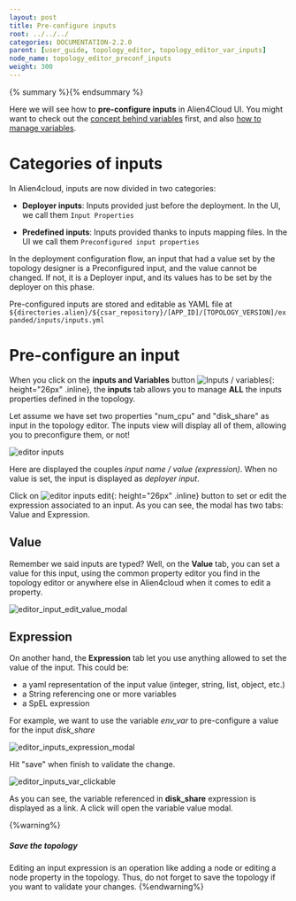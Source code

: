 ```yaml
---
layout: post
title: Pre-configure inputs
root: ../../../
categories: DOCUMENTATION-2.2.0
parent: [user_guide, topology_editor, topology_editor_var_inputs]
node_name: topology_editor_preconf_inputs
weight: 300
---
```


{% summary %}{% endsummary %}

Here we will see how to **pre-configure inputs** in Alien4Cloud UI.
You might want to check out the [concept behind variables](#/documentation/2.2.0/user_guide/inputs_vars/topology_editor_var_inputs_concept.html) first, and also [how to manage variables](#/documentation/2.2.0/user_guide/inputs_vars/topology_editor_manage_vars.html).

# Categories of inputs

In Alien4cloud, inputs are now divided in two categories:

- **Deployer inputs**: Inputs provided just before the deployment. In the UI, we call them `Input Properties`

- **Predefined inputs**: Inputs provided thanks to inputs mapping files. In the UI we call them `Preconfigured input properties`

In the deployment configuration flow, an input that had a value set by the topology designer is a Preconfigured input, and the value cannot be changed. If not, it is a Deployer input, and its values has to be set by the deployer on this phase.

Pre-configured inputs are stored and editable as YAML file at `${directories.alien}/${csar_repository}/[APP_ID]/[TOPOLOGY_VERSION]/expanded/inputs/inputs.yml`

# Pre-configure an input

When you click on the __inputs and Variables__ button ![Inputs / variables](../../images/2.2.0/user_guide/topology_editor/inputs_vars_button.png){: height="26px" .inline}, the **inputs** tab allows you to manage **ALL** the inputs properties defined in the topology.

Let assume we have set two properties "num_cpu" and "disk_share" as input in the topology editor. The inputs view will display all of them, allowing you to preconfigure them, or not!

![editor inputs](../../images/2.2.0/user_guide/topology_editor/editor_inputs.png)

Here are displayed the couples *input name / value (expression)*. When no value is set, the input is displayed as *deployer input*.

Click on ![editor inputs edit](../../images/2.2.0/user_guide/topology_editor/editor_inputs_edit.png){: height="26px" .inline} button to set or edit the expression associated to an input.
As you can see, the modal has two tabs: Value and Expression.

## Value

Remember we said inputs are typed? Well, on the __Value__ tab, you can set a value for this input, using the common property editor you find in the topology editor or anywhere else in Alien4cloud when it comes to edit a property.

![editor_input_edit_value_modal](../../images/2.2.0/user_guide/topology_editor/editor_input_edit_value_modal.png)


## Expression

On another hand, the __Expression__ tab let you use anything allowed to set the value of the input. This could be:

- a yaml representation of the input value (integer, string, list, object, etc.)
- a String referencing one or more variables
- a SpEL expression

For example, we want to use the variable _env_var_ to pre-configure a value for the input _disk_share_

![editor_inputs_expression_modal](../../images/2.2.0/user_guide/topology_editor/editor_inputs_expression_modal.png)

Hit "save" when finish to validate the change.

![editor_inputs_var_clickable](../../images/2.2.0/user_guide/topology_editor/editor_inputs_var_clickable.png)

As you can see, the variable referenced in __disk_share__ expression is displayed as a link. A click will open the variable value modal.

{%warning%}
<h5>Save the topology</h5>
Editing an input expression is an operation like adding a node or editing a node property in the topology. Thus, do not forget to save the topology if you want to validate your changes.
{%endwarning%}
